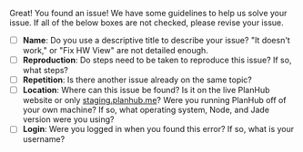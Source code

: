 



[//]: # (                   We have some issue guidelines!                  )
[//]: # (             Click "Preview Changes" above to see them             )





Great! You found an issue!
We have some guidelines to help us solve your issue. If all of the below boxes are not checked, please revise your issue.

- [ ] **Name**: Do you use a descriptive title to describe your issue? "It doesn't work," or "Fix HW View" are not detailed enough.
- [ ] **Reproduction**: Do steps need to be taken to reproduce this issue? If so, what steps?
- [ ] **Repetition**: Is there another issue already on the same topic?
- [ ] **Location**: Where can this issue be found? Is it on the live PlanHub website or only [staging.planhub.me](http://staging.planhub.me)? Were you running PlanHub off of your own machine? If so, what operating system, Node, and Jade version were you using?
- [ ] **Login**: Were you logged in when you found this error? If so, what is your username?

